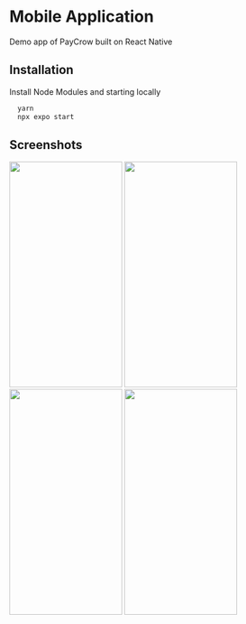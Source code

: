 
# Mobile Application

Demo app of PayCrow built on React Native


## Installation

Install Node Modules and starting locally

```bash
  yarn 
  npx expo start
```

## Screenshots
<img src="https://github.com/vinaysingh8866/EscrowBazzar/blob/master/presentation/ScreenShot3.png?raw=true" data-canonical-src="https://github.com/vinaysingh8866/EscrowBazzar/blob/master/presentation/ScreenShot3.png?raw=true" width="200" height="400" />
<img src="https://github.com/vinaysingh8866/EscrowBazzar/blob/master/presentation/ScreenShot4.png?raw=true" data-canonical-src="https://github.com/vinaysingh8866/EscrowBazzar/blob/master/presentation/ScreenShot4.png?raw=true" width="200" height="400" />
<img src="https://github.com/vinaysingh8866/EscrowBazzar/blob/master/presentation/ScreenShot.png?raw=true" data-canonical-src="https://github.com/vinaysingh8866/EscrowBazzar/blob/master/presentation/ScreenShot.png?raw=true" width="200" height="400" />
<img src="https://github.com/vinaysingh8866/EscrowBazzar/blob/master/presentation/Screenshot2.png?raw=true" data-canonical-src="https://github.com/vinaysingh8866/EscrowBazzar/blob/master/presentation/Screenshot2.png?raw=true" width="200" height="400" />


